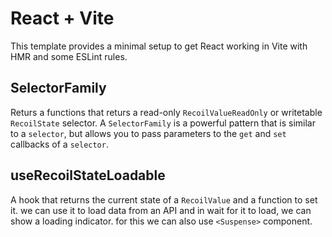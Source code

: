 # React + Vite

This template provides a minimal setup to get React working in Vite with HMR and some ESLint rules.

## SelectorFamily
Returs a functions that returs a read-only `RecoilValueReadOnly` or writetable `RecoilState` selector.
A `SelectorFamily` is a powerful pattern that is similar to a `selector`, but allows you to pass parameters to the `get` and `set` callbacks of a `selector`.

## useRecoilStateLoadable
A hook that returns the current state of a `RecoilValue` and a function to set it.
we can use it to load data from an API and in wait for it to load, we can show a loading indicator.
for this we can also use `<Suspense>` component.
